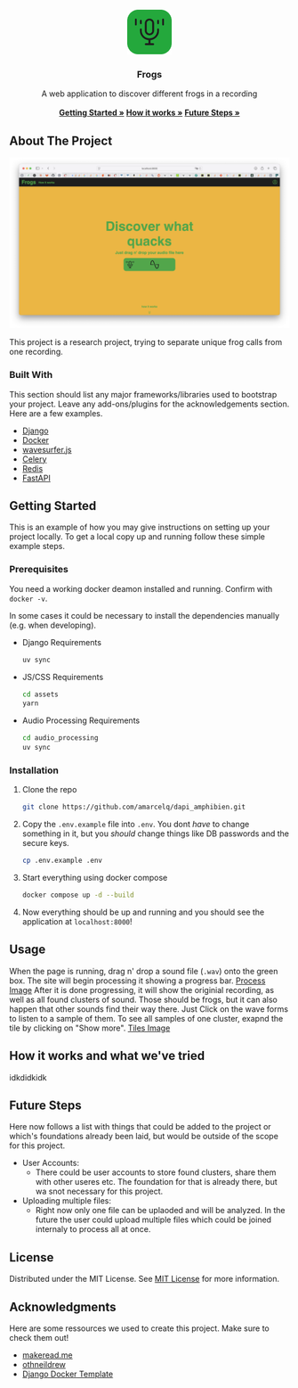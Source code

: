 
<br/>
<div align="center">
<a href="https://github.com/amarcelq/dapi_amphibien/">
<img src="docs/pics/frog_symbol.png" alt="Logo" width="80" height="80">
</a>
<h3 align="center">Frogs</h3>
<p align="center">
A web application to discover different frogs in a recording
<br/>
<br/>
<a href="#getting-started"><strong>Getting Started »</strong></a>
<a href="#how-it-works-and-what-weve-tried"><strong>How it works »</strong></a>
<a href="#future-steps"><strong>Future Steps »</strong></a>

  


</p>
</div>

## About The Project

![Product Screenshot](docs/pics/app.png)

This project is a research project, trying to separate unique frog calls from one recording. 
### Built With

This section should list any major frameworks/libraries used to bootstrap your project. Leave any add-ons/plugins for the acknowledgements section. Here are a few examples.

- [Django](https://www.djangoproject.com)
- [Docker](https://www.docker.com)
- [wavesurfer.js](https://wavesurfer.xyz)
- [Celery](https://docs.celeryq.dev/en/stable/)
- [Redis](https://redis.io)
- [FastAPI](https://fastapi.tiangolo.com)
## Getting Started

This is an example of how you may give instructions on setting up your project locally.
To get a local copy up and running follow these simple example steps.
### Prerequisites

You need a working docker deamon installed and running. Confirm with `docker -v`.

In some cases it could be necessary to install the dependencies manually (e.g. when developing).

- Django Requirements
  ```sh
  uv sync
  ```
- JS/CSS Requirements
  ```sh
  cd assets
  yarn
  ```
- Audio Processing Requirements
  ```sh
  cd audio_processing
  uv sync
  ```

### Installation

1. Clone the repo
   ```sh
   git clone https://github.com/amarcelq/dapi_amphibien.git
   ```
2. Copy the `.env.example` file into `.env`. You dont _have_ to change something in it, but you _should_ change things like DB passwords and the secure keys.
   ```sh
   cp .env.example .env
   ```
3. Start everything using docker compose
   ```sh
   docker compose up -d --build
   ```
4. Now everything should be up and running and you should see the application at `localhost:8000`!
## Usage


When the page is running, drag n' drop a sound file (`.wav`) onto the green box. The site will begin processing it showing a progress bar. 
[Process Image](docs/pics/progress.png)
After it is done progressing, it will show the originial recording, as well as all found clusters of sound. Those should be frogs, but it can also happen that other sounds find their way there. Just Click on the wave forms to listen to a sample of them. To see all samples of one cluster, exapnd the tile by clicking on "Show more". 
[Tiles Image]()

## How it works and what we've tried
idkdidkidk

## Future Steps
Here now follows a list with things that could be added to the project or which's foundations already been laid, but would be outside of the scope for this project.

- User Accounts:
  - There could be user accounts to store found clusters, share them with other useres etc. The foundation for that is already there, but wa snot necessary for this project.
- Uploading multiple files:
  - Right now only one file can be uplaoded and will be analyzed. In the future the user could upload multiple files which could be joined internaly to process all at once.

## License

Distributed under the MIT License. See [MIT License](https://opensource.org/licenses/MIT) for more information.
## Acknowledgments

Here are some ressources we used to create this project. Make sure to check them out!

- [makeread.me](https://github.com/ShaanCoding/ReadME-Generator)
- [othneildrew](https://github.com/othneildrew/Best-README-Template)
- [Django Docker Template](https://github.com/nickjj/docker-django-example)